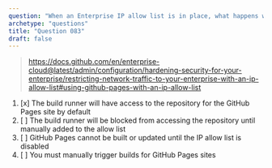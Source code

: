 ```yaml
---
question: "When an Enterprise IP allow list is in place, what happens when you try publish your GitHub Pages site from a branch instead of using a custom GitHub Actions workflow?"
archetype: "questions"
title: "Question 083"
draft: false
---
```


> https://docs.github.com/en/enterprise-cloud@latest/admin/configuration/hardening-security-for-your-enterprise/restricting-network-traffic-to-your-enterprise-with-an-ip-allow-list#using-github-pages-with-an-ip-allow-list
1. [x] The build runner will have access to the repository for the GitHub Pages site by default
1. [ ] The build runner will be blocked from accessing the repository until manually added to the allow list
1. [ ] GitHub Pages cannot be built or updated until the IP allow list is disabled
1. [ ] You must manually trigger builds for GitHub Pages sites
